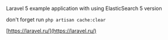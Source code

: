 
 Laravel 5 example application with using ElasticSearch 5 version

don't forget run `php artisan cache:clear`

[https://laravel.ru/](https://laravel.ru/)
